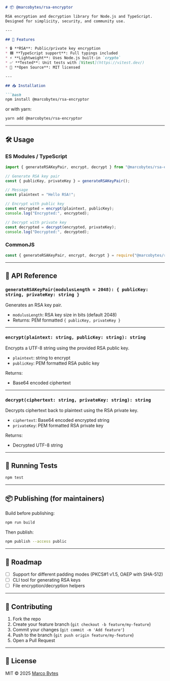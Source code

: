 
````markdown
# 📦 @marcobytes/rsa-encryptor

RSA encryption and decryption library for Node.js and TypeScript.  
Designed for simplicity, security, and community use.

---

## 🚀 Features

* 🔒 **RSA**: Public/private key encryption
* 🟦 **TypeScript support**: Full typings included
* ⚡ **Lightweight**: Uses Node.js built-in `crypto`
* ✅ **Tested**: Unit tests with [Vitest](https://vitest.dev/)
* 📖 **Open Source**: MIT licensed

---

## 📥 Installation

```bash
npm install @marcobytes/rsa-encryptor
````

or with yarn:

```bash
yarn add @marcobytes/rsa-encryptor
```

---

## 🛠 Usage

### ES Modules / TypeScript

```ts
import { generateRSAKeyPair, encrypt, decrypt } from "@marcobytes/rsa-encryptor";

// Generate RSA key pair
const { publicKey, privateKey } = generateRSAKeyPair();

// Message
const plaintext = "Hello RSA!";

// Encrypt with public key
const encrypted = encrypt(plaintext, publicKey);
console.log("Encrypted:", encrypted);

// Decrypt with private key
const decrypted = decrypt(encrypted, privateKey);
console.log("Decrypted:", decrypted);
```

### CommonJS

```js
const { generateRSAKeyPair, encrypt, decrypt } = require("@marcobytes/rsa-encryptor");
```

---

## 📂 API Reference

### `generateRSAKeyPair(modulusLength = 2048): { publicKey: string, privateKey: string }`

Generates an RSA key pair.

* `modulusLength`: RSA key size in bits (default 2048)
* Returns: PEM formatted `{ publicKey, privateKey }`

---

### `encrypt(plaintext: string, publicKey: string): string`

Encrypts a UTF-8 string using the provided RSA public key.

* `plaintext`: string to encrypt
* `publicKey`: PEM formatted RSA public key

Returns:

* Base64 encoded ciphertext

---

### `decrypt(ciphertext: string, privateKey: string): string`

Decrypts ciphertext back to plaintext using the RSA private key.

* `ciphertext`: Base64 encoded encrypted string
* `privateKey`: PEM formatted RSA private key

Returns:

* Decrypted UTF-8 string

---

## 🧪 Running Tests

```bash
npm test
```

---

## 📦 Publishing (for maintainers)

Build before publishing:

```bash
npm run build
```

Then publish:

```bash
npm publish --access public
```

---

## 📌 Roadmap

* [ ] Support for different padding modes (PKCS#1 v1.5, OAEP with SHA-512)
* [ ] CLI tool for generating RSA keys
* [ ] File encryption/decryption helpers

---

## 🤝 Contributing

1. Fork the repo
2. Create your feature branch (`git checkout -b feature/my-feature`)
3. Commit your changes (`git commit -m 'Add feature'`)
4. Push to the branch (`git push origin feature/my-feature`)
5. Open a Pull Request

---

## 📜 License

MIT © 2025 [Marco Bytes](https://github.com/marcojourney)

```
